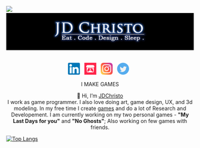 ![](https://visitor-badge.laobi.icu/badge?page_id=JDChristo.JDChristo)
<a href="https://jdchristo.github.io/portfolio/">
<img align="centre" src="https://github.com/JDChristo/JDChristo/blob/main/img/2.jpg?raw=tru">
</a>
<br><br>
<p align="center">
<a href = "https://www.linkedin.com/in/jerrin-thomas-7b1b80152/">
<img width="32" height="32" src="https://github.com/JDChristo/JDChristo/blob/main/img/linkedin.png"></a>&nbsp;&nbsp;
<a href = "https://jd-christo.itch.io/">
<img width="32" height="32" src="https://github.com/JDChristo/JDChristo/blob/main/img/itch.png"></a>&nbsp;&nbsp;
<a href = "https://www.instagram.com/jd_christo/">
<img width="32" height="32" src="https://github.com/JDChristo/JDChristo/blob/main/img/instagram.png"></a>&nbsp;&nbsp;
<a href = "https://twitter.com/jd1678">
<img width="32" height="32" src="https://github.com/JDChristo/JDChristo/blob/main/img/twitter.png"></a>&nbsp;&nbsp;
</p>
<p align="center">
I MAKE GAMES
</p>
<p align="center">
  👋 Hi, I’m <a href="https://jdchristo.github.io/portfolio/">JDChristo</a> <br>
I work as game programmer. I also love doing art, game design, UX, and 3d modeling.
In my free time I create <a href="https://jdchristo.github.io/portfolio/work.html">games</a> and do a lot of Research and Developement. I am currently working on my two personal games - <b>"My Last Days for you"</b> and <b>"No Ghosts"</b>; Also working on few games with friends.
</p>

[![Top Langs](https://github-readme-stats.vercel.app/api/top-langs/?username=JDChristo&hide_progress=true&theme=buefy)](https://github.com/JDChristo/github-readme-stats)
